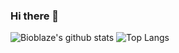 ### Hi there 👋

<!--
**Bioblaze/Bioblaze** is a ✨ _special_ ✨ repository because its `README.md` (this file) appears on your GitHub profile.

Here are some ideas to get you started:

- 🔭 I’m currently working on ...
- 🌱 I’m currently learning ...
- 👯 I’m looking to collaborate on ...
- 🤔 I’m looking for help with ...
- 💬 Ask me about ...
- 📫 How to reach me: ...
- 😄 Pronouns: ...
- ⚡ Fun fact: ...
-->
![Bioblaze's github stats](https://github-readme-stats.vercel.app/api?username=Bioblaze&count_private=true&show_icons=true&theme=gruvbox)
![Top Langs](https://github-readme-stats.vercel.app/api/top-langs/?username=Bioblaze&layout=compact&theme=gruvbox)
